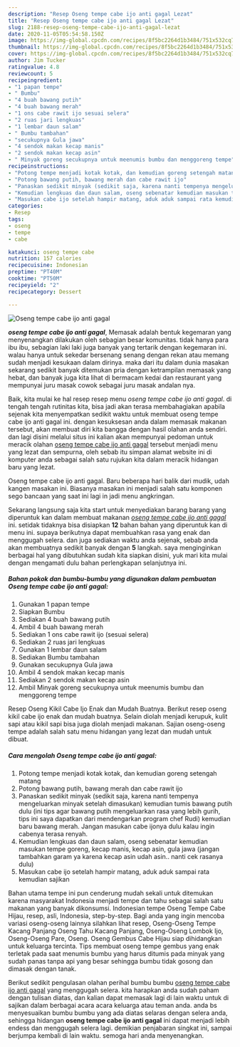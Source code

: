 ```yaml
---
description: "Resep Oseng tempe cabe ijo anti gagal Lezat"
title: "Resep Oseng tempe cabe ijo anti gagal Lezat"
slug: 2188-resep-oseng-tempe-cabe-ijo-anti-gagal-lezat
date: 2020-11-05T05:54:58.150Z
image: https://img-global.cpcdn.com/recipes/8f5bc2264d1b3484/751x532cq70/oseng-tempe-cabe-ijo-anti-gagal-foto-resep-utama.jpg
thumbnail: https://img-global.cpcdn.com/recipes/8f5bc2264d1b3484/751x532cq70/oseng-tempe-cabe-ijo-anti-gagal-foto-resep-utama.jpg
cover: https://img-global.cpcdn.com/recipes/8f5bc2264d1b3484/751x532cq70/oseng-tempe-cabe-ijo-anti-gagal-foto-resep-utama.jpg
author: Jim Tucker
ratingvalue: 4.8
reviewcount: 5
recipeingredient:
- "1 papan tempe"
- " Bumbu"
- "4 buah bawang putih"
- "4 buah bawang merah"
- "1 ons cabe rawit ijo sesuai selera"
- "2 ruas jari lengkuas"
- "1 lembar daun salam"
- " Bumbu tambahan"
- "secukupnya Gula jawa"
- "4 sendok makan kecap manis"
- "2 sendok makan kecap asin"
- " Minyak goreng secukupnya untuk meenumis bumbu dan menggoreng tempe"
recipeinstructions:
- "Potong tempe menjadi kotak kotak, dan kemudian goreng setengah matang"
- "Potong bawang putih, bawang merah dan cabe rawit ijo"
- "Panaskan sedikit minyak (sedikit saja, karena nanti tempenya mengeluarkan minyak setelah dimasukan) kemudian tumis bawang putih dulu (ini tips agar bawang putih mengeluarkan rasa yang lebih gurih, tips ini saya dapatkan dari mendengarkan program chef Rudi) kemudian baru bawang merah. Jangan masukan cabe ijonya dulu kalau ingin cabenya terasa renyah."
- "Kemudian lengkuas dan daun salam, oseng sebenatar kemudian masukan tempe goreng, kecap manis, kecap asin, gula jawa (jangan tambahkan garam ya karena kecap asin udah asin.. nanti cek rasanya dulu)"
- "Masukan cabe ijo setelah hampir matang, aduk aduk sampai rata kemudian sajikan"
categories:
- Resep
tags:
- oseng
- tempe
- cabe

katakunci: oseng tempe cabe 
nutrition: 157 calories
recipecuisine: Indonesian
preptime: "PT40M"
cooktime: "PT50M"
recipeyield: "2"
recipecategory: Dessert

---
```



![Oseng tempe cabe ijo anti gagal](https://img-global.cpcdn.com/recipes/8f5bc2264d1b3484/751x532cq70/oseng-tempe-cabe-ijo-anti-gagal-foto-resep-utama.jpg)

<b><i>oseng tempe cabe ijo anti gagal</i></b>, Memasak adalah bentuk kegemaran yang menyenangkan dilakukan oleh sebagian besar komunitas. tidak hanya para ibu ibu, sebagian laki laki juga banyak yang tertarik dengan kegemaran ini. walau hanya untuk sekedar bersenang senang dengan rekan atau memang sudah menjadi kesukaan dalam dirinya. maka dari itu dalam dunia masakan sekarang sedikit banyak ditemukan pria dengan ketrampilan memasak yang hebat, dan banyak juga kita lihat di bermacam kedai dan restaurant yang mempunyai juru masak cowok sebagai juru masak andalan nya.

Baik, kita mulai ke hal resep resep menu <i>oseng tempe cabe ijo anti gagal</i>. di tengah tengah rutinitas kita, bisa jadi akan terasa membahagiakan apabila sejenak kita menyempatkan sedikit waktu untuk membuat oseng tempe cabe ijo anti gagal ini. dengan kesuksesan anda dalam memasak makanan tersebut, akan membuat diri kita bangga dengan hasil olahan anda sendiri. dan lagi disini melalui situs ini kalian akan mempunyai pedoman untuk meracik olahan <u>oseng tempe cabe ijo anti gagal</u> tersebut menjadi menu yang lezat dan sempurna, oleh sebab itu simpan alamat website ini di komputer anda sebagai salah satu rujukan kita dalam meracik hidangan baru yang lezat.

Oseng tempe cabe ijo anti gagal. Baru beberapa hari balik dari mudik, udah kangen masakan ini. Biasanya masakan ini menjadi salah satu komponen sego bancaan yang saat ini lagi in jadi menu angkringan.


Sekarang langsung saja kita start untuk menyediakan barang barang yang diperuntuk kan dalam membuat makanan <u><i>oseng tempe cabe ijo anti gagal</i></u> ini. setidak tidaknya bisa disiapkan <b>12</b> bahan bahan yang diperuntuk kan di menu ini. supaya berikutnya dapat membuahkan rasa yang enak dan menggugah selera. dan juga sediakan waktu anda sejenak, sebab anda akan membuatnya sedikit banyak dengan <b>5</b> langkah. saya menginginkan berbagai hal yang dibutuhkan sudah kita siapkan disini, yuk mari kita mulai dengan mengamati dulu bahan perlengkapan selanjutnya ini.

<!--inarticleads1-->

##### Bahan pokok dan bumbu-bumbu yang digunakan dalam pembuatan Oseng tempe cabe ijo anti gagal:

1. Gunakan 1 papan tempe
1. Siapkan  Bumbu
1. Sediakan 4 buah bawang putih
1. Ambil 4 buah bawang merah
1. Sediakan 1 ons cabe rawit ijo (sesuai selera)
1. Sediakan 2 ruas jari lengkuas
1. Gunakan 1 lembar daun salam
1. Sediakan  Bumbu tambahan
1. Gunakan secukupnya Gula jawa
1. Ambil 4 sendok makan kecap manis
1. Sediakan 2 sendok makan kecap asin
1. Ambil  Minyak goreng secukupnya untuk meenumis bumbu dan menggoreng tempe


Resep Oseng Kikil Cabe Ijo Enak dan Mudah Buatnya. Berikut resep oseng kikil cabe ijo enak dan mudah buatnya. Selain diolah menjadi kerupuk, kulit sapi atau kikil sapi bisa juga diolah menjadi makanan. Sajian oseng-oseng tempe adalah salah satu menu hidangan yang lezat dan mudah untuk dibuat. 

<!--inarticleads2-->

##### Cara mengolah Oseng tempe cabe ijo anti gagal:

1. Potong tempe menjadi kotak kotak, dan kemudian goreng setengah matang
1. Potong bawang putih, bawang merah dan cabe rawit ijo
1. Panaskan sedikit minyak (sedikit saja, karena nanti tempenya mengeluarkan minyak setelah dimasukan) kemudian tumis bawang putih dulu (ini tips agar bawang putih mengeluarkan rasa yang lebih gurih, tips ini saya dapatkan dari mendengarkan program chef Rudi) kemudian baru bawang merah. Jangan masukan cabe ijonya dulu kalau ingin cabenya terasa renyah.
1. Kemudian lengkuas dan daun salam, oseng sebenatar kemudian masukan tempe goreng, kecap manis, kecap asin, gula jawa (jangan tambahkan garam ya karena kecap asin udah asin.. nanti cek rasanya dulu)
1. Masukan cabe ijo setelah hampir matang, aduk aduk sampai rata kemudian sajikan


Bahan utama tempe ini pun cenderung mudah sekali untuk ditemukan karena masyarakat Indonesia menjadi tempe dan tahu sebagai salah satu makanan yang banyak dikonsumsi. Indonesian tempe Oseng Tempe Cabe Hijau, resep, asli, Indonesia, step-by-step. Bagi anda yang ingin mencoba variasi oseng-oseng lainnya silahkan lihat resep, Oseng-Oseng Tempe Kacang Panjang Oseng Tahu Kacang Panjang, Oseng-Oseng Lombok Ijo, Oseng-Oseng Pare, Oseng. Oseng Gembus Cabe Hijau siap dihidangkan untuk keluarga tercinta. Tips membuat oseng tempe gembus yang enak terletak pada saat menumis bumbu yang harus ditumis pada minyak yang sudah panas tanpa api yang besar sehingga bumbu tidak gosong dan dimasak dengan tanak. 

Berikut sedikit pengulasan olahan perihal bumbu bumbu <u>oseng tempe cabe ijo anti gagal</u> yang menggugah selera. kita harapkan anda sudah paham dengan tulisan diatas, dan kalian dapat memasak lagi di lain waktu untuk di sajikan dalam berbagai acara acara keluarga atau teman anda. anda bs menyesuaikan bumbu bumbu yang ada diatas selaras dengan selera anda, sehingga hidangan <b>oseng tempe cabe ijo anti gagal</b> ini dapat menjadi lebih endess dan menggugah selera lagi. demikian penjabaran singkat ini, sampai berjumpa kembali di lain waktu. semoga hari anda menyenangkan.
